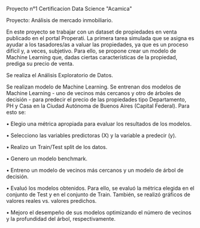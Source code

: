 Proyecto n°1 Certificacion Data Science "Acamica"

Proyecto: Análisis de mercado inmobiliario.

  En este proyecto se trabajar con un dataset de propiedades en venta publicado en el portal Properati.
  La primera tarea simulada que se asigna es ayudar a los tasadores/as a valuar las propiedades, ya que es un proceso difícil y, a veces, subjetivo. Para ello, se propone crear un modelo de Machine Learning que, dadas ciertas características de la propiedad, prediga su precio de venta.

Se realiza el Análisis Exploratorio de Datos.

Se realizan modelo de Machine Learning.
Se entrenan dos modelos de Machine Learning - uno de vecinos más cercanos y otro de árboles de decisión - para predecir el precio de las propiedades tipo Departamento, PH y Casa en la Ciudad Autónoma de Buenos Aires (Capital Federal). Para esto se:
  
 •	Elegio una métrica apropiada para evaluar los resultados de los modelos.
 
 • Selecciono las variables predictoras (X) y la variable a predecir (y).
 
 •	Realizo un Train/Test split de los datos.
 
 •	Genero un modelo benchmark.
 
 •	Entreno un modelo de vecinos más cercanos y un modelo de árbol de decisión.

 •	Evaluó los modelos obtenidos. Para ello, se evaluó la métrica elegida en el conjunto de Test y en el conjunto de Train. También, se realizó gráficos de valores reales vs. valores predichos.
 
 •	Mejoro el desempeño de sus modelos optimizando el número de vecinos y la profundidad del árbol, respectivamente.
